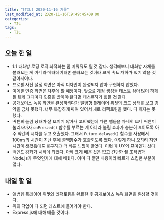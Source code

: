 ```yaml
---
title: "(TIL) 2020-11-16 기록"
last_modified_at: 2020-11-16T19:49:45+09:00
categories:
  - TIL
tags:
  - TIL
---
```


## 오늘 한 일
- 1:1 대화방 로딩 로직 최적화는 좀 미뤄둬도 될 것 같다. 생각해보니 대화방 자체를 불러오는 게 아니라 메타데이터만 불러오는 것이라 크게 속도 저하가 있지 않을 것 같아서이다.
- 프로필 사진 설정 화면은 아직 디자인이 완성되지 않아 구현하지 않았다.
- 이메일 인증 화면은 차후에 할 예정이다. 앞으로 계정 생성을 테스트 삼아 많이 하게 될 텐데 그때마다 인증을 받아야 한다면 테스트하기 힘들 것 같다.
- 공개보이스 녹음 화면을 완성하려다가 앨범형 플레이어 위젯의 코드 상태를 보고 경악을 금치 못했다. 너무 복잡하게 짜여 있어서 새로 리팩토링을 했다. 다 하지는 못했다.
- 버튼의 눌림 상태가 잘 보이지 않아서 고민했는데 다른 앱들을 자세히 보니 버튼이 눌리자마자 ```onPressed()``` 함수를 부르는 게 아니라 눌림 효과가 충분히 보이도록 아주 약간의 시차를 두고 호출했다. 그래서 ```Future.delayed()``` 함수를 사용해서 100ms의 시간이 지난 후에 콜백함수가 호출되도록 했다. 이렇게 하니 오히려 지연시간이 생겼음에도 불구하고 더 빠른 느낌이 들었다. 이런 게 UX의 묘미인가 싶다.
- 백엔드 강좌가 시작이 되었다. 아직 크게 배운 것은 없고 간단한 쉘 조작법과 Node.js가 무엇인지에 대해 배웠다. 이미 다 알던 내용이라 빠르게 스킵한 부분이 많다.
## 내일 할 일
- 앨범형 플레이어 위젯의 리팩토링을 완료한 후 공개보이스 녹음 화면을 완성할 것이다.
- 위의 작업이 다 되면 테스트에 들어가야 한다.
- Express.js에 대해 배울 것이다.
